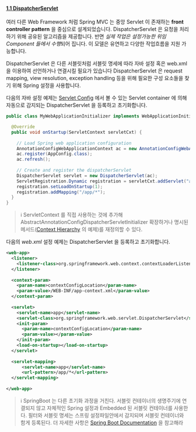 #### [1.1 DispatcherServlet](https://docs.spring.io/spring/docs/current/spring-framework-reference/web.html#mvc-servlet)

여러 다른 Web Framework 처럼 Spring MVC 는 중앙 Servlet 이 존재하는 __front controller pattern__ 을 중심으로 설계되었습니다.
DispatcherServlet 은 요청을 처리하기 위해 공유된 알고리즘을 제공합니다. 반면 *실제 작업은 설정가능한 위임 Component 들에서 수행*되어 집니다.
이 모델은 유연하고 다양한 작업흐름을 지원 가능합니다.

DispatcherServlet 은 다른 서블릿처럼 서블릿 명세에 따라 자바 설정 혹은 web.xml 을 이용하여 선언하거나 연결시킬 필요가 있습니다 
DispatcherServlet 은 request mapping, view resolution, exception handling 등을 위해 필요한 구성 요소들을 찾기 위해 Spring 설정을 사용합니다.

다음의 자바 설정 예제는 [Servlet Config](https://docs.spring.io/spring/docs/current/spring-framework-reference/web.html#mvc-container-config) 에서 볼 수 있는 Servlet container 에 의해 자동으로 감지되는 DispatcherServlet 을 등록하고 초기화합니다.

```java
public class MyWebApplicationInitializer implements WebApplicationInitializer {

  @Override
  public void onStartup(ServletContext servletCxt) {
    
    // Load Spring web application configuration
    AnnotationConfigWebApplicationContext ac = new AnnotationConfigWebApplicationContext();
    ac.register(AppConfig.class);
    ac.refresh();
    
    // Create and register the dispatcherServlet
    DispatcherServlet servlet = new DispatcherServlet(ac);
    ServletRegistration.Dynamic registration = servletCxt.addServlet("app", servlet);
    registration.setLoadOnStartup(1);
    registration.addMapping("/app/*");
  }
}
```

>:information_source:   ServletContext 를 직접 사용하는 것에 추가해 AbstractAnnotationConfigDispatcherServletInitializer 확장하거나 명시된 메서드([Context Hierarchy](https://docs.spring.io/spring/docs/current/spring-framework-reference/web.html#mvc-servlet-context-hierarchy) 의 예제)를 재정의할 수 있다.

다음의 *web.xml* 설정 예제는 DispatcherServlet 을 등록하고 초기화합니다.

```xml
<web-app>
  <listener>
    <listener-class>org.springframework.web.context.contextLoaderListener</listener-class>
  </listener>
  
  <context-param>
    <param-name>contextConfigLocation</param-name>
    <param-value>/WEB-INF/app-context.xml</param-value>
  </context-param>
  
  <servlet>
    <servlet-name>app</servlet-name>
    <servlet-class>org.springframework.web.servlet.DispatcherServlet</servlet-class>
    <init-param>
      <param-name>contextConfigLocation</param-name>
      <param-value></param-value>
    </init-param>
    <load-on-startup></load-on-startup>
  </servlet>
  
  <servlet-mapping>
      <servlet-name>app</servlet-name>
      <url-pattern>/app/*</url-pattern>
  </servlet-mapping>
  
</web-app>
```

>:information_source: SpringBoot 는 다른 초기화 과정을 거친다. 서블릿 컨테이너의 생명주기에 연결되지 않고 자체적인 Spring 설정과 Embedded 된 서블릿 컨테이너를 사용한다. 필터와 서블릿 명세는 스프링 설정파일안에서 감지되며 서블릿 컨테이너와 함게 등록된다. 더 자세한 사항은 [Spring Boot Documentation](https://docs.spring.io/spring-boot/docs/current/reference/htmlsingle/#boot-features-embedded-container) 을 참고해라
